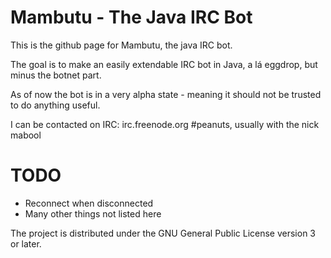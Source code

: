 # Mambutu - The Java IRC Bot

This is the github page for Mambutu, the java IRC bot.

The goal is to make an easily extendable IRC bot in Java, a lá eggdrop, but minus the botnet part.

As of now the bot is in a very alpha state - meaning it should not be trusted to do anything useful.

I can be contacted on IRC: irc.freenode.org #peanuts, usually with the nick mabool

# TODO

- Reconnect when disconnected
- Many other things not listed here

The project is distributed under the GNU General Public License version 3 or later.
